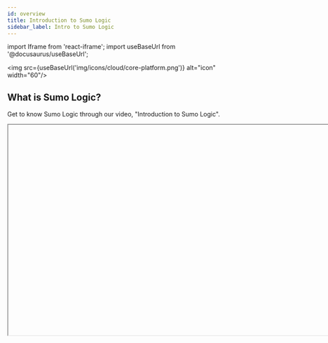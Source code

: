 ```yaml
---
id: overview
title: Introduction to Sumo Logic
sidebar_label: Intro to Sumo Logic
---
```


import Iframe from 'react-iframe';
import useBaseUrl from '@docusaurus/useBaseUrl';

<img src={useBaseUrl('img/icons/cloud/core-platform.png')} alt="icon" width="60"/>


## What is Sumo Logic?

Get to know Sumo Logic through our video, "Introduction to Sumo Logic".

<Iframe url="https://www.youtube.com/embed/wlwo-RLKRIQ"
        width="854px"
        height="480px"
        id="myId"
        className="video-container"
        display="initial"
        position="relative"
        allow="accelerometer; autoplay=1; clipboard-write; encrypted-media; gyroscope; picture-in-picture"
        allowfullscreen
        />


## Benefits of Using Sumo Logic

Sumo Logic helps businesses build, run, and secure modern applications through flexible and scalable solutions for organizations of all sizes. The collection of logs in Sumo Logic is managed by the collectors and they help in designing the best Sumo Logic deployment. There are various factors to consider when making a decision to implement a Sumo Logic solution in your organizations based on the different collection strategies.

Get to know about benefits through our video, "Benefits of Using Sumo Logic".

<Iframe url="https://www.youtube.com/embed/D4WO5DlqD6o"
        width="854px"
        height="480px"
        id="myId"
        className="video-container"
        display="initial"
        position="relative"
        allow="accelerometer; autoplay=1; clipboard-write; encrypted-media; gyroscope; picture-in-picture"
        allowfullscreen
        />

<br/>

## Sumo Logic Components

A Collector is a small application that gathers log data from your servers and sends it to the Sumo Logic Cloud. Using Sumo Logic, you can interact with and analyze your data in the cloud in real time.

![Collectors M.png](/img/get-started/CollectorsM.png)

### (A) Sumo Logic Collectors and Sources

Sumo Logic helps in transforming daily operations into intelligent business decisions. The data needs to be sent to Sumo Logic to allow you to perform your analysis.

:::tip Data Collection strategies

<details><summary>Learn about local collection, centralized collection, and data collection best practices (click to expand).</summary>

[Basics](/docs/send-data/best-practices#local-and-centralized-data-collection). Review the installed collector and its basic concepts. This is a software agent that can be installed on a machine (physical or virtual) to collect logs. The installed collector can be used to collect logs and metrics from the host machine, or from those within the same network as the host machine.

[Local Collection](/docs/send-data/best-practices#local-and-centralized-data-collection). Review local collection and its pros and cons. Local collector installation is the concept of installing a collector agent onto each and every target machine (a 1:1 relationship between collectors and hosts). This concept is usually accomplished using some level of automation tooling (Chef, Puppet, Terraform, Ansible, Shell Scripting, etc.). The collectors will use the compute and memory resources from their host machines and will require outbound internet access in order to send the logs to Sumo Logic.

[Centralized Collection](/docs/send-data/best-practices#local-and-centralized-data-collection). Review centralized collection and its pros and cons. Centralized collector installation involves dedicated collection machines that run the collector agent and collect logs from many different target machines at once (a 1:many relationship between collectors and hosts). This concept prevents resource usage on the target machines and removes the need for outbound internet access on the target machines.

Get to know the Collection process through our video, "Data Collection Strategy".

<Iframe url="https://www.youtube.com/embed/GzIbFY3sN7M"
        width="854px"
        height="480px"
        id="myId"
        className="video-container"
        display="initial"
        position="relative"
        allow="accelerometer; autoplay=1; clipboard-write; encrypted-media; gyroscope; picture-in-picture"
        allowfullscreen
        />


</details>

:::


#### OpenTelemetry Collector (recommended)

The [Sumo Logic Distribution for OpenTelemetry Collector](/docs/send-data/sumo-distribution-opentelemetry) is our next-generation collector, built on OpenTelemetry, that provides a single unified agent to send Logs, Metrics, Traces, and Metadata for Observability to Sumo Logic.

#### Installed Collector

Sumo Logic [Installed Collectors](/docs/send-data/installed-collectors/sources) receive data from one or more [Sources](/docs/send-data/choose-collector-source). Collectors collect raw log data, compress it, encrypt it, and send it to the Sumo Cloud in real time. A single Sumo Logic Collector can collect up to 15,000 events per second and has fault tolerance during network or service outages. See [Installed Collector System Requirements](system-requirements.md).

If you'd like to collect non-traditional machine data, [Script Sources](/docs/send-data/installed-collectors/sources/script-source) and [Script Actions](/docs/send-data/installed-collectors/sources/script-action) can provide a great deal of flexibility to collect files.

#### Hosted Collector

Sumo Logic [Hosted Collectors](/docs/send-data/hosted-collectors) are hosted in the Sumo Cloud and receive data from one or more [Sources](/docs/send-data/choose-collector-source). You can configure it to collect data from various cloud services like Amazon Web Services, Google Cloud Platform, G Suite, and Microsoft Office 365. It offers [Cloud Syslog Sources](/docs/send-data/hosted-collectors/cloud-syslog-source) to receive syslog data and [HTTP Sources](/docs/send-data/hosted-collectors/http-source/logs-metrics) to receive logs and metrics.

The Hosted Collector is not an installed software agent, but rather a collection of endpoints and integration that collects logs from various cloud data sources.


### (B) Sumo Logic Cloud

The Sumo Logic Cloud is a secure, scalable repository for all of your operations, security, compliance, development, and other log data. The Sumo Logic Cloud stores, indexes, parses, and analyzes data, and provides unlimited horsepower with elastic scalability.

### (C) Sumo Logic Web Application

The Sumo Logic UI allows you to view and analyze your log data in the cloud. With a powerful and intuitive search capability, you can use the web application to expedite functions like forensic analysis, troubleshooting, and system health checks.

Sumo Logic provides access from anywhere since it is fully browser based. It also provides all required administration tools for managing your installation. This includes tools for administration, checking system status, managing your deployment, and direct access to download and activate Collectors.

## Account Configuration

* [Retention](/docs/manage/partitions-data-tiers/manage-indexes-variable-retention). Determine the average data retention for your account (total storage and daily ingest) and change the General Index retention period if necessary. The General Index settings can be found on the **Manage Data** > **Settings** > **Partitions** menu, which is explained in further detail on the Optimization Setup sheet of this document.
* [Data Volume Index](/docs/manage/ingestion-volume/data-volume-index). Enable the data volume index. This feature allows you to track your log and metric ingest more closely using a built-in Sumo tool.
* [Audit Index](/docs/manage/security/audit-index). Enable the audit index. This feature allows you to track user behavior, content changes, and scheduled search execution results.
* [Data Volume App](/docs/integrations/sumo-apps/data-volume-Legacy). Install the Data Volume app in Sumo App Catalog and explore the app's content. This will give you insight into your log and metric ingest volume, as well as the identification of top sources using various metadata tags.
* [Audit App](/docs/integrations/sumo-apps/audit). Install the Audit app and explore its content. You can use this to monitor user activity, content changes, as well as scheduled search changes and executions.


### Optimizing Partitions

Partitions store your data in custom indexes, separate from the rest of your account's data, so that you can optimize your searches. When you run a search against an index, results are returned more quickly and efficiently because the search runs against a smaller data set.

Before adding Partitions, consider the following:

* **Query Performance**. Partitions can help to reduce query runtimes across the platform. By isolating subsets of data, the system will filter these logs and exclude irrelevant data from both the partitions and user queries.
* **Query Rewriting**. The query service will automatically detect routing expressions for partitions in the backend. No scoping changes are required for existing content to use partitions.
* **Overlap Consequences**. Data should NEVER fall into multiple partitions. This will cause the data to be duplicated across the service and will increase the cost of ingesting the data.

[Basics.](/docs/search/optimize-search-partitions) The **Partitions** page can be found under the **Manage Data** > **Settings** menu. Partitions are tools that can be used to route data into smaller subsets of the overall data ingest. These datasets can be isolated for either query performance reasons or for log retention purposes.

[Routing Expression.](/docs/manage/partitions-data-tiers) Each partition's contents are determined by the routing expression, which will be scoped using metadata and/or keywords.

[Variable Retention.](/docs/manage/partitions-data-tiers/manage-indexes-variable-retention.md) Each Partition has its own retention period. This allows for some logs to be retained for longer, while others are discarded more quickly.


### Field Extraction Rule setup

Before adding Field Extraction Rule (FER), consider the following:  

* **Query Performance**. FERs reduce query runtime by running the parsing logic during collection rather than during search execution.
* **Query Simplification**. FERs simplify queries by removing the need for parse logic in the query. Since the logs are pre-parsed, the parse statements are removed from the relevant searches.
* **Field Naming**. FERs standardize the names of the key/value pairs that they parse, creating a uniform naming convention for all users to leverage.
* **FER Scoping**. FERs are composed of a scoping statement and the parsing logic; scoping usually involves SourceCategory and possibly keywords.
* **Limitations**. FERs can not extract every key/value pair but should be prioritized to the most commonly logged and searched key/value pairs.

[FER Basics](/docs/manage/field-extractions). Field Extraction Rules are used to pre-parse key/value pairs from log messages as they're collected. They're best utilized on logs that have consistent formatting.

[Create an FER.](/docs/manage/field-extractions/create-field-extraction-rule) If applicable, identify a set of logs to be pre-parsed by a FER. To create the FER, go to **Manage Data** > **Settings** > **Field Extraction Rules**. The rule will require you to implement a **Rule Name**, **Scope**, and **Parse Expression**.

Learn how to create a FER through our video, "Creating a Field Extraction Rule".

<Iframe url="https://www.youtube.com/embed/QWm8hR7SmxE"
        width="854px"
        height="480px"
        id="myId"
        className="video-container"
        display="initial"
        position="relative"
        allow="accelerometer; autoplay=1; clipboard-write; encrypted-media; gyroscope; picture-in-picture"
        allowfullscreen
        />


## Training and Certification

The [Sumo Logic Training and Certification](https://www.sumologic.com/learn/training/) program is offered to you at no cost. You can grow your understanding of Sumo Logic through interactive tutorials, instructor-led training, self-paced training, and a wide range of certifications. We’ve done studies showing that when you are Sumo Logic Certified, you gain greater insight into your data, search more efficiently, and build impactful dashboards.

Our Instructor-Led Training options include:
* [Cert Jams.](https://www.sumologic.com/learn/training/#workshops) We deliver in-person public training classes called Cert Jams that train users and help them attain various certifications.
* [Virtual Cert Jams.](https://www.sumologic.com/learn/training/#training-courses) In addition to in-person Cert Jams, online sessions covering the certification material are open to all.
* Professional Services. For professional services and offerings, [contact our sales team](mailto:sales@sumologic.com) or your account representative.
